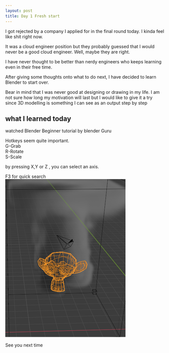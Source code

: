 ```yaml
---
layout: post
title: Day 1 Fresh start
---
```


I got rejected by a company I applied for in the final round today. I kinda feel like shit right now.  
  
It was a cloud engineer position but they probably guessed that I would never be a good cloud engineer. Well, maybe they are right.   
  
I have never thought to be better than nerdy engineers who keeps learning even in their free time.  
  
After giving some thoughts onto what to do next, I have decided to learn Blender to start over.   
  
Bear in mind that I was never good at designing or drawing in my life. I am not sure how long my motivation will last but I would like to give it a try since 3D modelling is something I can see as an output step by step    
  
  
## what I learned today   
  
watched Blender Beginner tutorial by blender Guru    
  
Hotkeys seem quite important.  
G-Grab  
R-Rotate  
S-Scale    

by pressing X,Y or Z , you can select an axis.  

F3 for quick search   
![smoke_monkey](/images/monkey_blender.png)  
  
  
  See you next time
